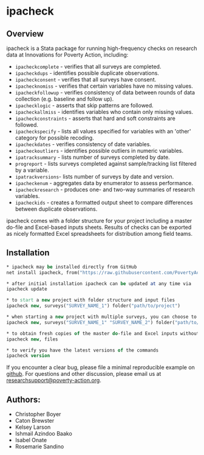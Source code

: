 # ipacheck

## Overview
ipacheck is a Stata package for running high-frequency checks on research data at Innovations for Poverty Action, including:

 - `ipacheckcomplete` - verifies that all surveys are completed.
 - `ipacheckdups` - identifies possible duplicate observations.
 - `ipacheckconsent` - verifies that all surveys have consent.
 - `ipachecknomiss` - verifies that certain variables have no missing values.
 - `ipacheckfollowup` - verifies consistency of data between rounds of data collection (e.g. baseline and follow up).
 - `ipachecklogic` - asserts that skip patterns are followed.
 - `ipacheckallmiss` - identifies variables who contain only missing values.
 - `ipacheckconstraints` - asserts that hard and soft constraints are followed.
 - `ipacheckspecify` - lists all values specified for variables with an 'other' category for possible recoding.
 - `ipacheckdates` - verifies consistency of date variables.
 - `ipacheckoutliers` - identifies possible outliers in numeric variables.
 - `ipatracksummary` - lists number of surveys completed by date. 
 - `progreport` - lists surveys completed against sample/tracking list filtered by a variable.
 - `ipatrackversions`- lists number of surveys by date and version.
 - `ipacheckenum` - aggregates data by enumerator to assess performance.
 - `ipacheckresearch` - produces one- and two-way summaries of research variables.
 - `ipacheckids` - creates a formatted output sheet to compare differences between duplicate observations.
  
 
ipacheck comes with a folder structure for your project including a master do-file and Excel-based inputs sheets. Results of checks can be exported as nicely formatted Excel spreadsheets for distribution among field teams.


## Installation

```Stata
* ipacheck may be installed directly from GitHub
net install ipacheck, from("https://raw.githubusercontent.com/PovertyAction/high-frequency-checks/master/ado") replace 

* after initial installation ipacheck can be updated at any time via
ipacheck update

* to start a new project with folder structure and input files
ipacheck new, surveys("SURVEY_NAME_1") folder("path/to/project")

* when starting a new project with multiple surveys, you can choose to use the subfolders option to create subfolders for each survey
ipacheck new, surveys("SURVEY_NAME_1" "SURVEY_NAME_2") folder("path/to/project") subfolders

* to obtain fresh copies of the master do-file and Excel inputs without creating the folder structure
ipacheck new, files

* to verify you have the latest versions of the commands
ipacheck version
```
If you encounter a clear bug, please file a minimal reproducible example on [github](https://github.com/PovertyAction/high-frequency-checks/issues). For questions and other discussion, please email us at [researchsupport@poverty-action.org](mailto:researchsupport@poverty-action.org).

## Authors:
 - Christopher Boyer
 - Caton Brewster
 - Kelsey Larson
 - Ishmail Azindoo Baako
 - Isabel Onate
 - Rosemarie Sandino

